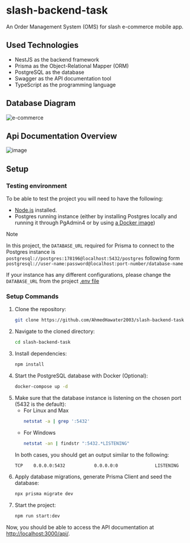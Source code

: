 # slash-backend-task

An Order Management System (OMS) for slash e-commerce mobile app.

## Used Technologies
- NestJS as the backend framework
- Prisma as the Object-Relational Mapper (ORM)
- PostgreSQL as the database
- Swagger as the API documentation tool
- TypeScript as the programming language

## Database Diagram
![e-commerce](https://github.com/AhmedHawater2003/slash-backend-task/assets/63217442/0a5f4cbf-3894-4572-b01e-b2bf6aeae100)

## Api Documentation Overview
![image](https://github.com/AhmedHawater2003/slash-backend-task/assets/63217442/defcda37-2d35-402c-9ce2-a54e86a87014)

## Setup
### Testing environment
To be able to test the project you will need to have the following:
- [Node.js](https://nodejs.org/en/learn/getting-started/how-to-install-nodejs) installed.
- Postgres running instance (either by installing Postgres locally and running it through PgAdmin4 or by using [a Docker image](https://www.prisma.io/blog/nestjs-prisma-rest-api-7D056s1BmOL0#create-a-postgresql-instance))

> [!NOTE]  
> In this project, the `DATABASE_URL` required for Prisma to connect to the Postgres instance is `postgresql://postgres:178196@localhost:5432/postgres` following form `postgresql://user-name:password@localhost:port-number/database-name`
>
> If your instance has any different configurations, please change the `DATABASE_URL` from the project [.env file](./.env)

### Setup Commands
1. Clone the repository:
   ```bash
   git clone https://github.com/AhmedHawater2003/slash-backend-task
   ```
2. Navigate to the cloned directory:
   ```bash
   cd slash-backend-task
   ```
3. Install dependencies:
   ```bash
   npm install
   ```
4. Start the PostgreSQL database with Docker (Optional):
   ```bash
   docker-compose up -d
   ```
5. Make sure that the database instance is listening on the chosen port (5432 is the default):
   - For Linux and Max
       ```bash
       netstat -a | grep ':5432'
       ```
   - For Windows
       ```bash
       netstat -an | findstr ":5432.*LISTENING"
       ```
   In both cases, you should get an output similar to the following:
     ```bash
     TCP    0.0.0.0:5432           0.0.0.0:0              LISTENING
     ```
6. Apply database migrations, generate Prisma Client and seed the database:
   ```bash
   npx prisma migrate dev
   ```
7. Start the project:
   ```bash
   npm run start:dev
   ```
Now, you should be able to access the API documentation at [http://localhost:3000/api/](http://localhost:3000/api/).   




